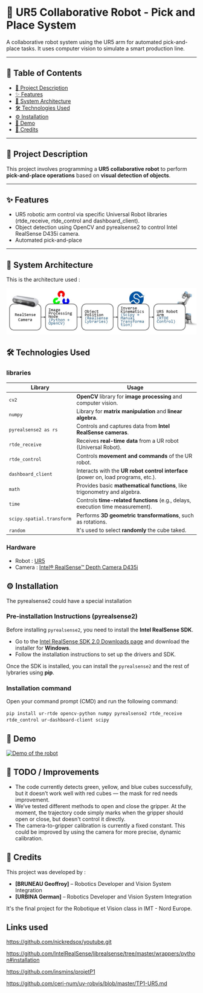 # 🤖 UR5 Collaborative Robot - Pick and Place System

A collaborative robot system using the UR5 arm for automated pick-and-place tasks. It uses computer vision to simulate a smart production line.

---

## 📌 Table of Contents

- [📝 Project Description](#-project-description)
- [✨ Features](#-features)
- [🧠 System Architecture](#-system-architecture)
- [🛠️ Technologies Used](#-technologies-used)
- [⚙️ Installation](#-installation)
- [🎥 Demo](#-demo)
- [🙌 Credits](#-credits)

----

## 📝 Project Description

This project involves programming a **UR5 collaborative robot** to perform **pick-and-place operations** based on **visual detection of objects**. 

---

## ✨ Features

- UR5 robotic arm control via specific Universal Robot libraries (rtde_receive, rtde_control and dashboard_client).
- Object detection using OpenCV and pyrealsense2 to control Intel RealSense D435i camera.
- Automated pick-and-place

---

## 🧠 System Architecture

This is the architecture used :

![System Architecture](./Images_documentation/ur5_system_architecture.jpg)

## 🛠️ Technologies Used

### libraries

| **Library**                | **Usage**                                                    |
|----------------------------|--------------------------------------------------------------|
| `cv2`                      | **OpenCV** library for **image processing** and computer vision. |
| `numpy`                    | Library for **matrix manipulation** and **linear algebra**.  |
| `pyrealsense2 as rs`       | Controls and captures data from **Intel RealSense cameras**. |
| `rtde_receive`             | Receives **real-time data** from a UR robot (Universal Robot). |
| `rtde_control`             | Controls **movement and commands** of the UR robot.          |
| `dashboard_client`         | Interacts with the **UR robot control interface** (power on, load programs, etc.). |
| `math`                     | Provides basic **mathematical functions**, like trigonometry and algebra. |
| `time`                     | Controls **time-related functions** (e.g., delays, execution time measurement). |
| `scipy.spatial.transform`  | Performs **3D geometric transformations**, such as rotations. |
| `random`                   | It's used to select **randomly** the cube taked.                   |



### Hardware

- Robot : [UR5](https://www.universal-robots.com/fr/produits/robot-ur5/)
- Camera : [Intel® RealSense™ Depth Camera D435i](https://www.intel.com/content/www/us/en/products/sku/190004/intel-realsense-depth-camera-d435i/specifications.html)

## ⚙️ Installation

The pyrealsense2 could have a special installation 
### Pre-installation Instructions (pyrealsense2)

Before installing `pyrealsense2`, you need to install the **Intel RealSense SDK**. 

- Go to the [Intel RealSense SDK 2.0 Downloads page](https://www.intelrealsense.com/sdk-2/) and download the installer for **Windows**.
- Follow the installation instructions to set up the drivers and SDK.

Once the SDK is installed, you can install the `pyrealsense2` and the rest of lybraries using **pip**.

### Installation command
Open your command prompt (CMD) and run the following command:

`pip install ur-rtde opencv-python numpy pyrealsense2 rtde_receive rtde_control ur-dashboard-client scipy`

## 🎥 Demo

[![Demo of the robot](https://img.youtube.com/vi/9dLks65uWc8/0.jpg)](https://www.youtube.com/watch?v=9dLks65uWc8)

## 📌 TODO / Improvements
- The code currently detects green, yellow, and blue cubes successfully, but it doesn’t work well with red cubes — the mask for red needs improvement.
- We’ve tested different methods to open and close the gripper. At the moment, the trajectory code simply marks when the gripper should open or close, but doesn't control it directly.
- The camera-to-gripper calibration is currently a fixed constant. This could be improved by using the camera for more precise, dynamic calibration.

## 🙌 Credits

This project was developed by :

- **[BRUNEAU Geoffroy]** – Robotics Developer and Vision System Integration  
- **[URBINA German]** – Robotics Developer and Vision System Integration  

It's the final project for the Robotique et Vision class in IMT - Nord Europe.

## Links used

https://github.com/nickredsox/youtube.git

https://github.com/IntelRealSense/librealsense/tree/master/wrappers/python#installation

https://github.com/insmins/projetP1

https://github.com/ceri-num/uv-robvis/blob/master/TP1-UR5.md

